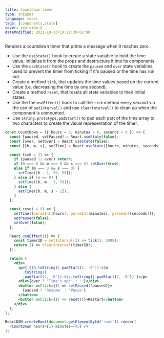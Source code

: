```yaml
---
title: Countdown timer
type: snippet
language: react
tags: [components,state]
cover: sea-view-2
dateModified: 2021-10-13T19:29:39+02:00
---
```


Renders a countdown timer that prints a message when it reaches zero.

- Use the `useState()` hook to create a state variable to hold the time value. Initialize it from the props and destructure it into its components.
- Use the `useState()` hook to create the `paused` and `over` state variables, used to prevent the timer from ticking if it's paused or the time has run out.
- Create a method `tick`, that updates the time values based on the current value (i.e. decreasing the time by one second).
- Create a method `reset`, that resets all state variables to their initial states.
- Use the the `useEffect()` hook to call the `tick` method every second via the use of `setInterval()` and use `clearInterval()` to clean up when the component is unmounted.
- Use `String.prototype.padStart()` to pad each part of the time array to two characters to create the visual representation of the timer.

```jsx
const CountDown = ({ hours = 0, minutes = 0, seconds = 0 }) => {
  const [paused, setPaused] = React.useState(false);
  const [over, setOver] = React.useState(false);
  const [[h, m, s], setTime] = React.useState([hours, minutes, seconds]);

  const tick = () => {
    if (paused || over) return;
    if (h === 0 && m === 0 && s === 0) setOver(true);
    else if (m === 0 && s === 0) {
      setTime([h - 1, 59, 59]);
    } else if (s == 0) {
      setTime([h, m - 1, 59]);
    } else {
      setTime([h, m, s - 1]);
    }
  };

  const reset = () => {
    setTime([parseInt(hours), parseInt(minutes), parseInt(seconds)]);
    setPaused(false);
    setOver(false);
  };

  React.useEffect(() => {
    const timerID = setInterval(() => tick(), 1000);
    return () => clearInterval(timerID);
  });

  return (
    <div>
      <p>{`${h.toString().padStart(2, '0')}:${m
        .toString()
        .padStart(2, '0')}:${s.toString().padStart(2, '0')}`}</p>
      <div>{over ? "Time's up!" : ''}</div>
      <button onClick={() => setPaused(!paused)}>
        {paused ? 'Resume' : 'Pause'}
      </button>
      <button onClick={() => reset()}>Restart</button>
    </div>
  );
};
```

```jsx
ReactDOM.createRoot(document.getElementById('root')).render(
  <CountDown hours={1} minutes={45} />
);
```
